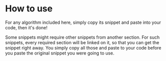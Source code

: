 # How to use

For any algorithm included here, simply copy its snippet and paste into your code, then it's done!

Some snippets might require other snippets from another section. For such snippets, every required section will be linked on it, so that you can get the snippet right away. You simply copy all those and paste to your code before you paste the original snippet you were going to use.